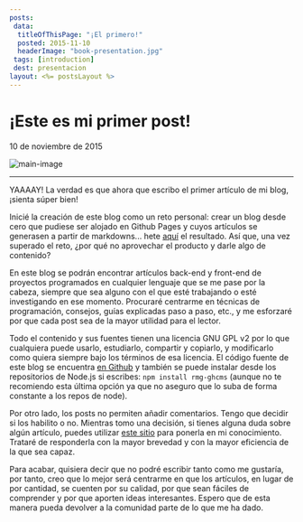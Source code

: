 ```yaml
---
posts:
 data:
  titleOfThisPage: "¡El primero!"
  posted: 2015-11-10
  headerImage: "book-presentation.jpg"
 tags: [introduction]
 dest: presentacion
layout: <%= postsLayout %>
---
```


# ¡Este es mi primer post!

<div class="date">10 de noviembre de 2015</div>

![main-image]({{pathAssets}}img/book-presentation.jpg)

- - -

YAAAAY! La verdad es que ahora que escribo el primer artículo de mi blog, ¡sienta súper bien!

Inicié la creación de este blog como un reto personal: crear un blog desde cero que pudiese ser alojado en Github Pages y cuyos artículos se generasen a partir de markdowns... hete [aquí](https://github.com/ramingar/ramingar.github.io) el resultado. Así que, una vez superado el reto, ¿por qué no aprovechar el producto y darle algo de contenido?

En este blog se podrán encontrar artículos back-end y front-end de proyectos programados en cualquier lenguaje que se me pase por la cabeza, siempre que sea alguno con el que esté trabajando o esté investigando en ese momento. Procuraré centrarme en técnicas de programación, consejos, guías explicadas paso a paso, etc., y me esforzaré por que cada post sea de la mayor utilidad para el lector.

Todo el contenido y sus fuentes tienen una licencia GNU GPL v2 por lo que cualquiera puede usarlo, estudiarlo, compartir y copiarlo, y modificarlo como quiera siempre bajo los términos de esa licencia. El código fuente de este blog se encuentra [en Github](https://github.com/ramingar/rmg-ghcms) y también se puede instalar desde los repositorios de Node.js si escribes: `npm install rmg-ghcms` (aunque no te recomiendo esta última opción ya que no aseguro que lo suba de forma constante a los repos de node).

Por otro lado, los posts no permiten añadir comentarios. Tengo que decidir si los habilito o no. Mientras tomo una decisión, si tienes alguna duda sobre algún artículo, puedes utilizar [este sitio](https://github.com/ramingar/ramingar.github.io/issues) para ponerla en mi conocimiento. Trataré de responderla con la mayor brevedad y con la mayor eficiencia de la que sea capaz.

Para acabar, quisiera decir que no podré escribir tanto como me gustaría, por tanto, creo que lo mejor será centrarme en que los artículos, en lugar de por cantidad, se cuenten por su calidad, por que sean fáciles de comprender y por que aporten ideas interesantes. Espero que de esta manera pueda devolver a la comunidad parte de lo que me ha dado.
